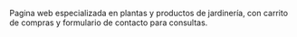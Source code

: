 Pagina web especializada en plantas y productos de jardinería, con carrito de compras y formulario de contacto para consultas.
